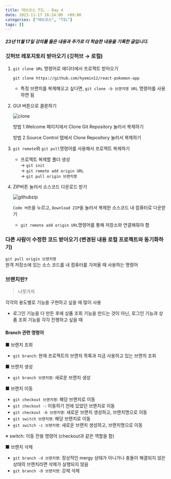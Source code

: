 ```yaml
---
title: 데브코스 TIL - Day 4
date: 2023-11-17 16:24:00  +09:00
categories: ["데브코스", "TIL"]
tags: []
---
```


##### 23년 11월 17일 강의를 들은 내용과 추가로 더 학습한 내용을 기록한 글입니다.

### 깃허브 레포지토리 받아오기 (깃허브 → 로컬)

1. `git clone URL` 명령어로 에디터에서 프로젝트 받아오기

   `git clone https://github.com/hyemin12/react-pokemon-app`

   - 특정 브랜치를 복제해오고 싶다면, `git clone -b 브랜치명 URL`
     명령어를 사용하면 됨

2. GUI 버튼으로 클론하기

   ![clone](https://github.com/hyemin12/react-pokemon-app/assets/66300732/5137e1a1-2233-4e7b-9ff6-83d1c995c873)

   방법 1.Welcome 페이지에서 Clone Git Repository 눌러서 복제하기

   방법 2.Source Control 탭에서 Clone Repository 눌러서 복제하기

3. `git remote`와 `git pull`명령어를 사용해서 프로젝트 복제하기

   - 프로젝트 복제할 폴더 생성  
     → `git init`  
     → `git remote add origin URL`  
     → `git pull origin 브랜치명`

4. ZIP버튼 눌러서 소스코드 다운로드 받기

   ![githubzip](https://github.com/hyemin12/react-pokemon-app/assets/66300732/b82fc367-0ba9-4c40-b6f5-aec4eb3dcefa)

   `Code 버튼`을 누르고, `Download ZIP`을 눌러서 복제한 소스코드 내 컴퓨터로 다운받기

   - `git remote add origin URL`명령어를 통해 저장소와 연결해줘야 함

### 다른 사람이 수정한 코드 받아오기 (변경된 내용 로컬 프로젝트와 동기화하기)

`git pull origin 브랜치명`  
원격 저장소에 있는 소스 코드를 내 컴퓨터를 가져올 때 사용하는 명령어

### 브랜치란?

> 나뭇가지

각각의 용도별로 기능을 구현하고 싶을 때 많이 사용

- 로그인 기능을 다 만든 후에 상품 조회 기능을 만드는 것이 아닌, 로그인 기능과 상품 조회 기능을 각각 진행하고 싶을 때

#### Branch 관련 명령어

■ 브랜치 조회

- `git branch`: 현재 프로젝트의 브랜치 목록과 지금 사용하고 있는 브랜치 조회

■ 브랜치 생성

- `git branch 브랜치명`: 새로운 브랜치 생성

■ 브랜치 이동

- `git checkout 브랜치명`: 해당 브랜치로 이동
- `git checkout -`: 이동하기 전에 있었던 브랜치로 이동
- `git checkout -b 브랜치명`: 새로운 브랜치 생성하고, 브랜치명으로 이동
- `git switch 브랜치명`: 해당 브랜치로 이동
- `git switch -c 브랜치명`: 새로운 브랜치 생성하고, 브랜치명으로 이동

※ switch: 이동 전용 명령어 (checkout과 같은 역할을 함)

■ 브랜치 삭제

- `git branch -d 브랜치명`: 정상적인 mergy 상태가 아니거나 충돌이 해결되지 않은 상태의 브랜치라면 삭제가 실행되지 않음
- `git branch -D 브랜치명`: 강제 삭제
